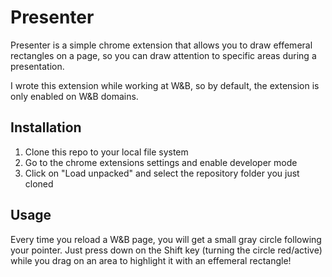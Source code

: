 # Presenter

Presenter is a simple chrome extension that allows you to draw effemeral rectangles on a page, so you can draw attention to specific areas during a presentation.

I wrote this extension while working at W&B, so by default, the extension is only enabled on W&B domains.

## Installation

1. Clone this repo to your local file system
1. Go to the chrome extensions settings and enable developer mode
1. Click on "Load unpacked" and select the repository folder you just cloned

## Usage
Every time you reload a W&B page, you will get a small gray circle following your pointer. Just press down on the Shift key (turning the circle red/active) while you drag on an area to highlight it with an effemeral rectangle!
